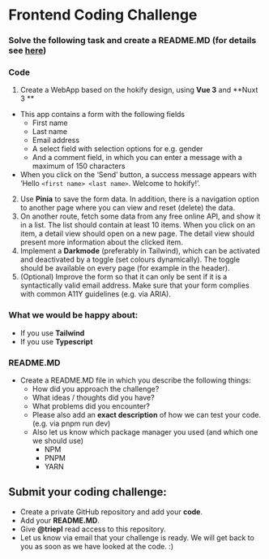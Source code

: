 # Frontend Coding Challenge

### Solve the following task and create a README.MD (for details see [here](#READMEMD))

### Code
1. Create a WebApp based on the hokify design, using **Vue 3** and **Nuxt 3 **


- This app contains a form with the following fields
    - First name
    - Last name
    - Email address
    - A select field with selection options for e.g. gender
    - And a comment field, in which you can enter a message with a maximum of 150 characters
- When you click on the ‘Send’ button, a success message appears with ‘Hello `<first name> <last name>`. Welcome to hokify!’.
2. Use **Pinia** to save the form data. In addition, there is a navigation option to another page where you can view and reset (delete) the data.
3. On another route, fetch some data from any free online API, and show it in a list. The list should contain at least 10 items. When you click on an item, a detail view should open on a new page. The detail view should present more information about the clicked item.
4. Implement a **Darkmode** (preferably in Tailwind), which can be activated and deactivated by a toggle (set colours dynamically). The toggle should be available on every page (for example in the header).
5. (Optional) Improve the form so that it can only be sent if it is a syntactically valid email address. Make sure that your form complies with common A11Y guidelines (e.g. via ARIA).

### What we would be happy about:

- If you use **Tailwind**
- If you use **Typescript**

### README.MD
- Create a README.MD file in which you describe the following things:
    - How did you approach the challenge?
    - What ideas / thoughts did you have?
    - What problems did you encounter?
    - Please also add an **exact description** of how we can test your code. (e.g. via pnpm run dev)
    - Also let us know which package manager you used (and which one we should use)
        - NPM
        - PNPM
        - YARN

## Submit your coding challenge:
- Create a private GitHub repository and add your **code**.
- Add your **README.MD**.
- Give **@triepl** read access to this repository.
- Let us know via email that your challenge is ready. We will get back to you as soon as we have looked at the code. :)
